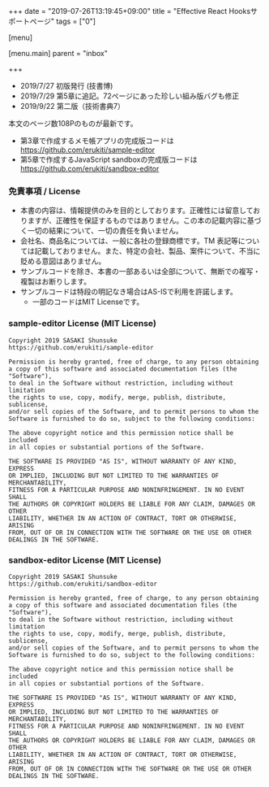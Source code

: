 +++
date = "2019-07-26T13:19:45+09:00"
title = "Effective React Hooksサポートページ"
tags = ["0"]

[menu]

  [menu.main]
    parent = "inbox"

+++

* 2019/7/27 初版発行 (技書博)
* 2019/7/29 第5章に追記。72ページにあった珍しい組み版バグも修正
* 2019/9/22 第二版（技術書典7）

本文のページ数108Pのものが最新です。

* 第3章で作成するメモ帳アプリの完成版コードは https://github.com/erukiti/sample-editor
* 第5章で作成するJavaScript sandboxの完成版コードは https://github.com/erukiti/sandbox-editor

### 免責事項 / License

* 本書の内容は、情報提供のみを目的としております。正確性には留意しておりますが、正確性を保証するものではありません。この本の記載内容に基づく一切の結果について、一切の責任を負いません。
* 会社名、商品名については、一般に各社の登録商標です。TM 表記等については記載しておりません。また、特定の会社、製品、案件について、不当に貶める意図はありません。
* サンプルコードを除き、本書の一部あるいは全部について、無断での複写・複製はお断りします。
* サンプルコードは特段の明記なき場合はAS-ISで利用を許諾します。
  - 一部のコードはMIT Licenseです。

### sample-editor License (MIT License)

```
Copyright 2019 SASAKI Shunsuke
https://github.com/erukiti/sample-editor

Permission is hereby granted, free of charge, to any person obtaining
a copy of this software and associated documentation files (the "Software"),
to deal in the Software without restriction, including without limitation
the rights to use, copy, modify, merge, publish, distribute, sublicense,
and/or sell copies of the Software, and to permit persons to whom the
Software is furnished to do so, subject to the following conditions:

The above copyright notice and this permission notice shall be included
in all copies or substantial portions of the Software.

THE SOFTWARE IS PROVIDED "AS IS", WITHOUT WARRANTY OF ANY KIND, EXPRESS
OR IMPLIED, INCLUDING BUT NOT LIMITED TO THE WARRANTIES OF MERCHANTABILITY,
FITNESS FOR A PARTICULAR PURPOSE AND NONINFRINGEMENT. IN NO EVENT SHALL
THE AUTHORS OR COPYRIGHT HOLDERS BE LIABLE FOR ANY CLAIM, DAMAGES OR OTHER
LIABILITY, WHETHER IN AN ACTION OF CONTRACT, TORT OR OTHERWISE, ARISING
FROM, OUT OF OR IN CONNECTION WITH THE SOFTWARE OR THE USE OR OTHER
DEALINGS IN THE SOFTWARE.
```

### sandbox-editor License (MIT License)

```
Copyright 2019 SASAKI Shunsuke
https://github.com/erukiti/sandbox-editor

Permission is hereby granted, free of charge, to any person obtaining
a copy of this software and associated documentation files (the "Software"),
to deal in the Software without restriction, including without limitation
the rights to use, copy, modify, merge, publish, distribute, sublicense,
and/or sell copies of the Software, and to permit persons to whom the
Software is furnished to do so, subject to the following conditions:

The above copyright notice and this permission notice shall be included
in all copies or substantial portions of the Software.

THE SOFTWARE IS PROVIDED "AS IS", WITHOUT WARRANTY OF ANY KIND, EXPRESS
OR IMPLIED, INCLUDING BUT NOT LIMITED TO THE WARRANTIES OF MERCHANTABILITY,
FITNESS FOR A PARTICULAR PURPOSE AND NONINFRINGEMENT. IN NO EVENT SHALL
THE AUTHORS OR COPYRIGHT HOLDERS BE LIABLE FOR ANY CLAIM, DAMAGES OR OTHER
LIABILITY, WHETHER IN AN ACTION OF CONTRACT, TORT OR OTHERWISE, ARISING
FROM, OUT OF OR IN CONNECTION WITH THE SOFTWARE OR THE USE OR OTHER
DEALINGS IN THE SOFTWARE.
```
